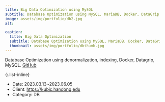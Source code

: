 ```yaml
---
title: Big Data Optimization using MySQL
subtitle: Database Optimization using MySQL, MariaDB, Docker, DataGrip
image: assets/img/portfolio/db2.jpg
alt: 

caption:
  title: Big Data Optimization
  subtitle: Database Optimization using MySQL, MariaDB, Docker, DataGrip
  thumbnail: assets/img/portfolio/dbthumb.jpg
---
```

Database Optimization using denormalization, indexing, Docker, Datagrip, MySQL.
[GitHub](https://github.com/herrhanch33/DBProject1)

{:.list-inline}
- Date: 2023.03.13~2023.06.05
- Client: https://kubic.handong.edu
- Category: DB

